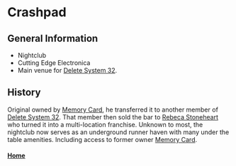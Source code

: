 # Crashpad

## General Information
- Nightclub
- Cutting Edge Electronica
- Main venue for [Delete System 32](../OtherOrganizations/DeleteSystem32.md).

## History
Original owned by [Memory Card](../Characters/MemoryCard.md), he transferred it to another member of
[Delete System 32](../OtherOrganizations/DeleteSystem32.md). That member then sold the bar to [Rebeca Stoneheart](../Contacts/RebecaStoneheart.md) who turned it into a multi-location franchise. Unknown to most, the nightclub now serves as an underground runner haven with many under the table amenities. Including access to former owner [Memory Card](../Characters/MemoryCard.md).

#### [Home](Locations.md)